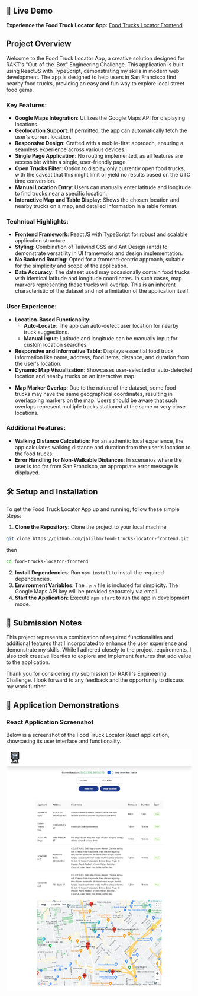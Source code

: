 ## 🚀 Live Demo

**Experience the Food Truck Locator App:** [Food Trucks Locator Frontend](https://food-trucks-locator.netlify.app/)

## Project Overview

Welcome to the Food Truck Locator App, a creative solution designed for RAKT's "Out-of-the-Box" Engineering Challenge. This application is built using ReactJS with TypeScript, demonstrating my skills in modern web development. The app is designed to help users in San Francisco find nearby food trucks, providing an easy and fun way to explore local street food gems.

### Key Features:

- **Google Maps Integration**: Utilizes the Google Maps API for displaying locations.
- **Geolocation Support**: If permitted, the app can automatically fetch the user's current location.
- **Responsive Design**: Crafted with a mobile-first approach, ensuring a seamless experience across various devices.
- **Single Page Application**: No routing implemented, as all features are accessible within a single, user-friendly page.
- **Open Trucks Filter**: Option to display only currently open food trucks, with the caveat that this might limit or yield no results based on the UTC time conversion.
- **Manual Location Entry**: Users can manually enter latitude and longitude to find trucks near a specific location.
- **Interactive Map and Table Display**: Shows the chosen location and nearby trucks on a map, and detailed information in a table format.

### Technical Highlights:

- **Frontend Framework**: ReactJS with TypeScript for robust and scalable application structure.
- **Styling**: Combination of Tailwind CSS and Ant Design (antd) to demonstrate versatility in UI frameworks and design implementation.
- **No Backend Routing**: Opted for a frontend-centric approach, suitable for the simplicity and scope of the application.
- **Data Accuracy**: The dataset used may occasionally contain food trucks with identical latitude and longitude coordinates. In such cases, map markers representing these trucks will overlap. This is an inherent characteristic of the dataset and not a limitation of the application itself.

### User Experience:

- **Location-Based Functionality**:
  - **Auto-Locate**: The app can auto-detect user location for nearby truck suggestions.
  - **Manual Input**: Latitude and longitude can be manually input for custom location searches.
- **Responsive and Informative Table**: Displays essential food truck information like name, address, food items, distance, and duration from the user's location.
- **Dynamic Map Visualization**: Showcases user-selected or auto-detected location and nearby trucks on an interactive map.

* **Map Marker Overlap**: Due to the nature of the dataset, some food trucks may have the same geographical coordinates, resulting in overlapping markers on the map. Users should be aware that such overlaps represent multiple trucks stationed at the same or very close locations.

### Additional Features:

- **Walking Distance Calculation**: For an authentic local experience, the app calculates walking distance and duration from the user's location to the food trucks.
- **Error Handling for Non-Walkable Distances**: In scenarios where the user is too far from San Francisco, an appropriate error message is displayed.

## 🛠 Setup and Installation

To get the Food Truck Locator App up and running, follow these simple steps:

1.  **Clone the Repository**: Clone the project to your local machine

```bash
git clone https://github.com/jalilbm/food-trucks-locator-frontend.git
```

then

```bash
cd food-trucks-locator-frontend
```

2.  **Install Dependencies**: Run `npm install` to install the required dependencies.
3.  **Environment Variables**: The `.env` file is included for simplicity. The Google Maps API key will be provided separately via email.
4.  **Start the Application**: Execute `npm start` to run the app in development mode.

## 💌 Submission Notes

This project represents a combination of required functionalities and additional features that I incorporated to enhance the user experience and demonstrate my skills. While I adhered closely to the project requirements, I also took creative liberties to explore and implement features that add value to the application.

Thank you for considering my submission for RAKT's Engineering Challenge. I look forward to any feedback and the opportunity to discuss my work further.

## 📸 Application Demonstrations

### React Application Screenshot

Below is a screenshot of the Food Truck Locator React application, showcasing its user interface and functionality.

![React App Screenshot](screenshots/screencapture.png)
